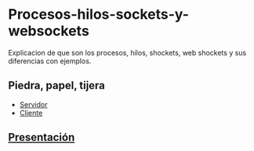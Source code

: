 # Procesos-hilos-sockets-y-websockets
Explicacion de que son los procesos, hilos, shockets, web shockets y sus diferencias con ejemplos.


## Piedra, papel, tijera
* [Servidor](https://github.com/Nestorbd/Procesos-hilos-sockets-y-websockets/tree/master/Janken)
* [Cliente](https://github.com/Nestorbd/Procesos-hilos-sockets-y-websockets/tree/master/JankenClient)

## [Presentación](https://github.com/Nestorbd/Procesos-hilos-sockets-y-websockets/blob/master/Presentacion/Procesos_Hilos_Shockets_WebShockets.pptx)
